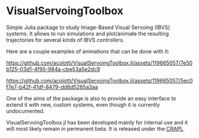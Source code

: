 # VisualServoingToolbox

Simple Julia package to study Image-Based Visual Servoing (IBVS) systems. It allows to run simulations and plot/animate the resulting trajectories for several kinds of IBVS controllers.

Here are a couple examples of animations that can be done with it:

https://github.com/acolotti/VisualServoingToolbox.jl/assets/119665057/7e50b125-03d1-4f95-984a-cbe53a5e2dc9

https://github.com/acolotti/VisualServoingToolbox.jl/assets/119665057/5ec0f7e7-b42f-41df-8479-dd8d5265a3aa

One of the aims of the package is also to provide an easy interface to extend it with new, custom systems, even though it is currently undocumented.

VisualServoingToolbox.jl has been developed mainly for internal use and it will most likely remain in permanent beta. It is released under the [CRAPL](https://matt.might.net/articles/crapl/).
